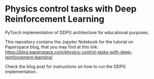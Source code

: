 # Physics control tasks with Deep Reinforcement Learning
PyTorch implementation of DDPG architecture for educational purposes.

This repository contains the Jupyter Notebook for the tutorial on Paperspace blog, that you may find at this link: https://blog.paperspace.com/physics-control-tasks-with-deep-reinforcement-learning/

Check the blog post for instructions on how to run the DDPG implementation.

